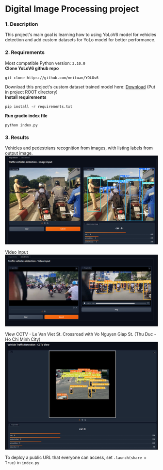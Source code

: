 # Digital Image Processing project
### 1. Description
This project's main goal is learning how to using YoLoV6 model for vehicles detection and add custom datasets for YoLo model for better performance.  
### 2. Requirements
Most compatible Python version: `3.10.0`  
**Clone YoLoV6 github repo**  
```
git clone https://github.com/meituan/YOLOv6
```
Download this project's custom dataset trained model here: [Download](https://drive.google.com/drive/folders/18L8aAf-ILvC8F5uCio4Foct8W5azDkyb?usp=sharing) (Put in project ROOT directory)  
**Install requirements**  
```
pip install -r requirements.txt
```
**Run gradio index file** 
```
python index.py
```
### 3. Results
Vehicles and pedestrians recognition from images, with listing labels from output image.
![result](images/rs1.png)

Video input
![result](images/rs2.png)

View CCTV - Le Van Viet St. Crossroad with Vo Nguyen Giap St. (Thu Duc - Ho Chi Minh City)
![result](images/rs3.png)

To deploy a public URL that everyone can access, set `.launch(share = True)` in `index.py`

